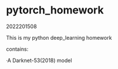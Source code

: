 # pytorch_homework

2022201508

This is my python deep_learning homework

contains:

·A Darknet-53(2018) model
